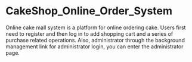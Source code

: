 # CakeShop_Online_Order_System
Online cake mall system is a platform for online ordering cake. Users first need to register and then log in to add shopping cart and a series of purchase related operations. Also, administrator through the background management link for administrator login, you can enter the administrator page. 
